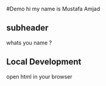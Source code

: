 #Demo
hi 
my name is Mustafa Amjad

## subheader 

whats you name ?


## Local Development

open html in your browser
